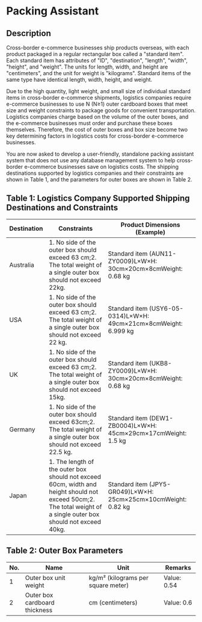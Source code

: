 # Packing Assistant

## Description

Cross-border e-commerce businesses ship products overseas, with each product packaged in a regular rectangular box called a "standard item". Each standard item has attributes of "ID", "destination", "length", "width", "height", and "weight". The units for length, width, and height are "centimeters", and the unit for weight is "kilograms". Standard items of the same type have identical length, width, height, and weight.

Due to the high quantity, light weight, and small size of individual standard items in cross-border e-commerce shipments, logistics companies require e-commerce businesses to use N (N≥1) outer cardboard boxes that meet size and weight constraints to package goods for convenient transportation. Logistics companies charge based on the volume of the outer boxes, and the e-commerce businesses must order and purchase these boxes themselves. Therefore, the cost of outer boxes and box size become two key determining factors in logistics costs for cross-border e-commerce businesses.

You are now asked to develop a user-friendly, standalone packing assistant system that does not use any database management system to help cross-border e-commerce businesses save on logistics costs. The shipping destinations supported by logistics companies and their constraints are shown in Table 1, and the parameters for outer boxes are shown in Table 2.

## Table 1: Logistics Company Supported Shipping Destinations and Constraints

| Destination | Constraints | Product Dimensions (Example) |
|---|---|---|
| Australia | 1. No side of the outer box should exceed 63 cm;2. The total weight of a single outer box should not exceed 22kg. | Standard item (AUN11-ZY0009)L×W×H: 30cm×20cm×8cmWeight: 0.68 kg |
| USA | 1. No side of the outer box should exceed 63 cm;2. The total weight of a single outer box should not exceed 22 kg. | Standard item (USY6-05-0314)L×W×H: 49cm×21cm×8cmWeight: 6.999 kg |
| UK | 1. No side of the outer box should exceed 63 cm;2. The total weight of a single outer box should not exceed 15kg. | Standard item (UKB8-ZY0009)L×W×H: 30cm×20cm×8cmWeight: 0.68 kg |
| Germany | 1. No side of the outer box should exceed 63cm;2. The total weight of a single outer box should not exceed 22.5 kg. | Standard item (DEW1-ZB0004)L×W×H: 45cm×29cm×17cmWeight: 1.5 kg |
| Japan | 1. The length of the outer box should not exceed 60cm, width and height should not exceed 50cm;2. The total weight of a single outer box should not exceed 40kg. | Standard item (JPY5-GR049)L×W×H: 25cm×25cm×10cmWeight: 0.82 kg |

## Table 2: Outer Box Parameters

| No. | Name | Unit | Remarks |
|---|---|---|---|
| 1 | Outer box unit weight | kg/m² (kilograms per square meter) | Value: 0.54 |
| 2 | Outer box cardboard thickness | cm (centimeters) | Value: 0.6 |
